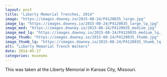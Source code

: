 ```yaml
---
layout: post
title: "Liberty Memorial Trenches, 2014"
image: "https://images.downey.io/2015-08-24/P4120035_large.jpg"
image_lq: "https://images.downey.io/2015-08-24/P4120035_large_lq.jpg"
image_med: "https://images.downey.io/2015-08-24/P4120035_medium.jpg"
image_med_lq: "https://images.downey.io/2015-08-24/P4120035_medium_lq.jpg"
image_thumb: "https://images.downey.io/2015-08-24/P4120035_thumb.jpg"
image_thumb_lq: "https://images.downey.io/2015-08-24/P4120035_thumb_lq.jpg"
alt: "Liberty Memorial Trench Walkers"
date: 2014-05-17
categories: museums
---
```


This was taken at the Liberty Memorial in Kansas City, Missouri.
